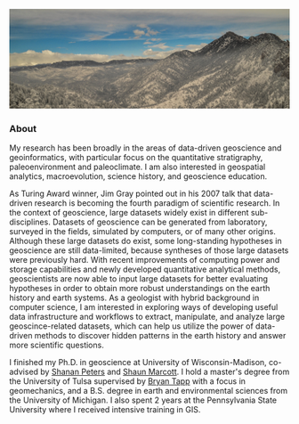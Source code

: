 
![gateway_img](img/gateway_img.jpg)

### About

My research has been broadly in the areas of data-driven geoscience and geoinformatics, with particular focus on the quantitative stratigraphy, paleoenvironment and paleoclimate. I am also interested in geospatial analytics, macroevolution, science history, and geoscience education.

As Turing Award winner, Jim Gray pointed out in his 2007 talk that data-driven research is becoming the fourth paradigm of scientific research. In the context of geoscience, large datasets widely exist in different sub-disciplines. Datasets of geoscience can be generated from laboratory, surveyed in the fields, simulated by computers, or of many other origins. Although these large datasets do exist, some long-standing hypotheses in geoscience are still data-limited, because syntheses of those large datasets were previously hard. With recent improvements of computing power and storage capabilities and newly developed quantitative analytical methods, geoscientists are now able to input large datasets for better evaluating hypotheses in order to obtain more robust understandings on the earth history and earth systems. As a geologist with hybrid background in computer science, I am interested in exploring ways of developing useful data infrastructure and workflows to extract, manipulate, and analyze large geoscince-related datasets, which can help us utilize the power of data-driven methods to discover hidden patterns in the earth history and answer more scientific questions.

I finished my Ph.D. in geoscience at University of Wisconsin-Madison, co-advised by [Shanan Peters](http://strata.geology.wisc.edu/) and [Shaun Marcott](https://geoscience.wisc.edu/people/marcott-shaun/). I hold a master's degree from the University of Tulsa supervised by [Bryan Tapp](https://faculty.utulsa.edu/faculty/bryan-tapp/) with a focus in geomechanics, and a B.S. degree in earth and environmental sciences from the University of Michigan. I also spent 2 years at the Pennsylvania State University where I received intensive training in GIS.
